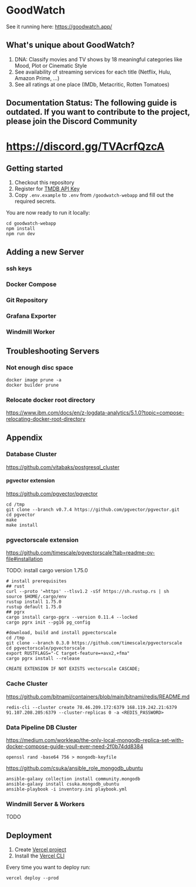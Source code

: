 # GoodWatch

See it running here: https://goodwatch.app/

## What's unique about GoodWatch?

1. DNA: Classify movies and TV shows by 18 meaningful categories like Mood, Plot or Cinematic Style
2. See availability of streaming services for each title (Netflix, Hulu, Amazon Prime, ...)
3. See all ratings at one place (IMDb, Metacritic, Rotten Tomatoes)

## Documentation Status: The following guide is outdated. If you want to contribute to the project, please join the Discord Community

# https://discord.gg/TVAcrfQzcA

## Getting started

1. Checkout this repository
2. Register for [TMDB API Key](https://developers.themoviedb.org/3/getting-started/introduction)
3. Copy `.env.example` to `.env` from `/goodwatch-webapp` and fill out the required secrets.

You are now ready to run it locally:
```shell
cd goodwatch-webapp
npm install
npm run dev
```

## Adding a new Server

### ssh keys

### Docker Compose

### Git Repository

### Grafana Exporter

### Windmill Worker


## Troubleshooting Servers

### Not enough disc space
```
docker image prune -a
docker builder prune
```

### Relocate docker root directory
https://www.ibm.com/docs/en/z-logdata-analytics/5.1.0?topic=compose-relocating-docker-root-directory


## Appendix

### Database Cluster

https://github.com/vitabaks/postgresql_cluster

#### pgvector extension

https://github.com/pgvector/pgvector

```
cd /tmp
git clone --branch v0.7.4 https://github.com/pgvector/pgvector.git
cd pgvector
make
make install
```

### pgvectorscale extension

https://github.com/timescale/pgvectorscale?tab=readme-ov-file#installation

TODO: install cargo version 1.75.0

```
# install prerequisites
## rust
curl --proto '=https' --tlsv1.2 -sSf https://sh.rustup.rs | sh
source $HOME/.cargo/env
rustup install 1.75.0
rustup default 1.75.0
## pgrx
cargo install cargo-pgrx --version 0.11.4 --locked
cargo pgrx init --pg16 pg_config

#download, build and install pgvectorscale
cd /tmp
git clone --branch 0.3.0 https://github.com/timescale/pgvectorscale
cd pgvectorscale/pgvectorscale
export RUSTFLAGS="-C target-feature=+avx2,+fma"
cargo pgrx install --release
```

```
CREATE EXTENSION IF NOT EXISTS vectorscale CASCADE;
```

### Cache Cluster

https://github.com/bitnami/containers/blob/main/bitnami/redis/README.md

```
redis-cli --cluster create 78.46.209.172:6379 168.119.242.21:6379 91.107.208.205:6379 --cluster-replicas 0 -a <REDIS_PASSWORD>
```

### Data Pipeline DB Cluster

https://medium.com/workleap/the-only-local-mongodb-replica-set-with-docker-compose-guide-youll-ever-need-2f0b74dd8384

```
openssl rand -base64 756 > mongodb-keyfile
```


https://github.com/csuka/ansible_role_mongodb_ubuntu

```
ansible-galaxy collection install community.mongodb
ansible-galaxy install csuka.mongodb_ubuntu
ansible-playbook -i inventory.ini playbook.yml
```

### Windmill Server & Workers

TODO

## Deployment

1. Create [Vercel project](https://vercel.com/dashboard)
2. Install the [Vercel CLI](https://vercel.com/docs/cli)

Every time you want to deploy run:
```shell
vercel deploy --prod
```
